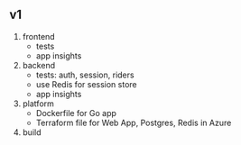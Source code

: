 ## v1

1. frontend
    * tests
    * app insights
2. backend
    * tests: auth, session, riders
    * use Redis for session store
    * app insights
3. platform
    * Dockerfile for Go app
    * Terraform file for Web App, Postgres, Redis in Azure
4. build

